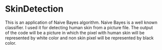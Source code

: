 # SkinDetection
This is an application of Naive Bayes algorithm. Naive Bayes is a well known classifier. I used it for detecting human skin from a picture file. The output of the code will be a picture in which the pixel with human skin will be represented by white color and non skin pixel will be represented by black color.

